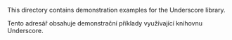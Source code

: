This directory contains demonstration examples for the Underscore library.

Tento adresář obsahuje demonstrační příklady využívající knihovnu Underscore.
